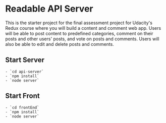 # Readable API Server

This is the starter project for the final assessment project for Udacity's Redux course where you will build a content and comment web app. Users will be able to post content to predefined categories, comment on their posts and other users' posts, and vote on posts and comments. Users will also be able to edit and delete posts and comments.


## Start Server
    - `cd api-server`
    - `npm install`
    - `node server`

## Start Front
    - `cd frontEnd`
    - `npm install`
    - `node server`
